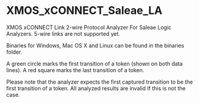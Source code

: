 XMOS_xCONNECT_Saleae_LA
=======================

XMOS xCONNECT Link 2-wire Protocol Analyzer For Saleae Logic Analyzers.
5-wire links are not supported yet.

Binaries for Windows, Mac OS X and Linux can be found in the binaries folder.

A green circle marks the first transition of a token (shown on both data lines).
A red square marks the last transition of a token.

Please note that the analyzer expects the first captured
transition to be the first transition of a token.
All analyzed results are invalid If this is not the case.

